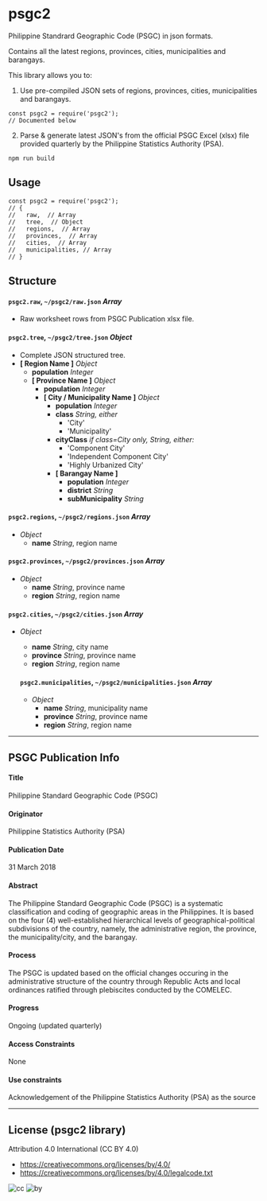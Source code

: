 # psgc2
Philippine Standrard Geographic Code (PSGC) in json formats.

Contains all the latest regions, provinces, cities, municipalities and barangays.

This library allows you to:

1. Use pre-compiled JSON sets of regions, provinces, cities, municipalities and barangays.
```
const psgc2 = require('psgc2');
// Documented below
```
2. Parse & generate latest JSON's from the official PSGC Excel (xlsx) file provided quarterly by the Philippine Statistics Authority (PSA).
```
npm run build
```

## Usage

```
const psgc2 = require('psgc2');
// {
//   raw,  // Array
//   tree,  // Object
//   regions,  // Array
//   provinces,  // Array
//   cities,  // Array
//   municipalities, // Array
// }
```

## Structure

#### `psgc2.raw`, `~/psgc2/raw.json` *Array*
* Raw worksheet rows from PSGC Publication xlsx file.


#### `psgc2.tree`, `~/psgc2/tree.json` *Object*
* Complete JSON structured tree.
* **[ Region Name ]** *Object*
  * **population** *Integer*
  * **[ Province Name ]** *Object*
    * **population** *Integer*
    * **[ City / Municipality Name ]** *Object*
      * **population** *Integer*
      * **class** *String, either*
        * 'City'
        * 'Municipality'
      * **cityClass** *if class=City only, String, either:*
        * 'Component City'
        * 'Independent Component City'
        * 'Highly Urbanized City'
      * **[ Barangay Name ]**
        * **population** *Integer*
        * **district** *String*
        * **subMunicipality** *String*

#### `psgc2.regions`, `~/psgc2/regions.json` *Array*
* *Object*
  * **name** *String*, region name

#### `psgc2.provinces`, `~/psgc2/provinces.json` *Array*
* *Object*
  * **name** *String*, province name
  * **region** *String*, region name

#### `psgc2.cities`, `~/psgc2/cities.json` *Array*
* *Object*
  * **name** *String*, city name
  * **province** *String*, province name
  * **region** *String*, region name

  #### `psgc2.municipalities`, `~/psgc2/municipalities.json` *Array*
  * *Object*
    * **name** *String*, municipality name
    * **province** *String*, province name
    * **region** *String*, region name

---

## PSGC Publication Info

#### Title
Philippine Standard Geographic Code (PSGC)

#### Originator
Philippine Statistics Authority (PSA)

#### Publication Date
31 March 2018

#### Abstract
The Philippine Standard Geographic Code (PSGC) is a systematic classification and coding of geographic areas in the Philippines. It is based on the four (4) well-established hierarchical levels of geographical-political subdivisions of the country, namely, the administrative region, the province, the municipality/city, and the barangay.

#### Process
The PSGC is updated based on the official changes occuring in the administrative structure of the country through Republic Acts and local ordinances ratified through plebiscites conducted by the COMELEC.

#### Progress
Ongoing (updated quarterly)

#### Access Constraints
None

#### Use constraints
Acknowledgement of the Philippine Statistics Authority (PSA) as the source

---

## License (psgc2 library)

Attribution 4.0 International (CC BY 4.0)

* https://creativecommons.org/licenses/by/4.0/
* https://creativecommons.org/licenses/by/4.0/legalcode.txt

![cc](https://creativecommons.org/images/deed/cc_blue_x2.png) ![by](https://creativecommons.org/images/deed/attribution_icon_blue_x2.png)
